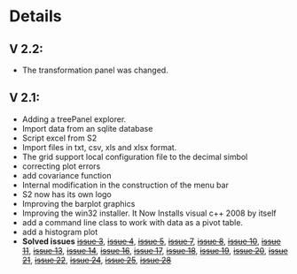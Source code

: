 # Details #
## V 2.2: ##
  * The transformation panel was changed.

## V 2.1: ##
  * Adding a treePanel explorer.
  * Import data from an sqlite database
  * Script excel from S2
  * Import files in txt, csv, xls and xlsx format.
  * The grid support local configuration file to the decimal simbol
  * correcting plot errors
  * add covariance function
  * Internal modification in the construction of the menu bar
  * S2 now has its own logo
  * Improving the barplot graphics
  * Improving the win32 installer. It Now Installs visual c++ 2008 by itself
  * add a command line class to work with data as a pivot table.
  * add a histogram plot
  * **Solved issues**
~~[issue 3](https://code.google.com/p/salstat-statistics-package-2/issues/detail?id=3)~~, ~~[issue 4](https://code.google.com/p/salstat-statistics-package-2/issues/detail?id=4)~~, ~~[issue 5](https://code.google.com/p/salstat-statistics-package-2/issues/detail?id=5)~~, ~~[issue 7](https://code.google.com/p/salstat-statistics-package-2/issues/detail?id=7)~~, ~~[issue 8](https://code.google.com/p/salstat-statistics-package-2/issues/detail?id=8)~~, ~~[issue 10](https://code.google.com/p/salstat-statistics-package-2/issues/detail?id=10)~~, ~~[issue 11](https://code.google.com/p/salstat-statistics-package-2/issues/detail?id=11)~~, ~~[issue 13](https://code.google.com/p/salstat-statistics-package-2/issues/detail?id=13)~~, ~~[issue 14](https://code.google.com/p/salstat-statistics-package-2/issues/detail?id=14)~~, ~~[issue 16](https://code.google.com/p/salstat-statistics-package-2/issues/detail?id=16)~~, ~~[issue 17](https://code.google.com/p/salstat-statistics-package-2/issues/detail?id=17)~~, ~~[issue 18](https://code.google.com/p/salstat-statistics-package-2/issues/detail?id=18)~~, ~~[issue 19](https://code.google.com/p/salstat-statistics-package-2/issues/detail?id=19)~~, ~~[issue 20](https://code.google.com/p/salstat-statistics-package-2/issues/detail?id=20)~~,  ~~[issue 21](https://code.google.com/p/salstat-statistics-package-2/issues/detail?id=21)~~,  ~~[issue 22](https://code.google.com/p/salstat-statistics-package-2/issues/detail?id=22)~~, ~~[issue 24](https://code.google.com/p/salstat-statistics-package-2/issues/detail?id=24)~~, ~~[issue 25](https://code.google.com/p/salstat-statistics-package-2/issues/detail?id=25)~~, ~~[issue 28](https://code.google.com/p/salstat-statistics-package-2/issues/detail?id=28)~~